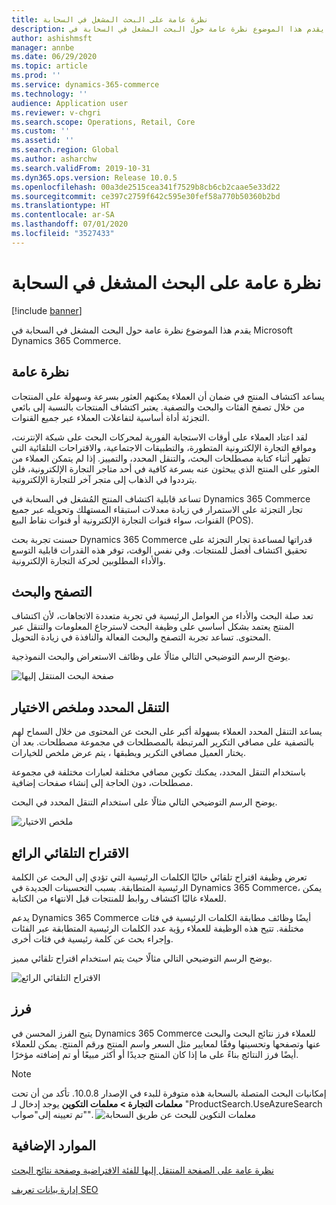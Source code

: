```yaml
---
title: نظرة عامة على البحث المشغل في السحابة
description: يقدم هذا الموضوع نظرة عامة حول البحث المشغل في السحابة في Microsoft Dynamics 365 Commerce.
author: ashishmsft
manager: annbe
ms.date: 06/29/2020
ms.topic: article
ms.prod: ''
ms.service: dynamics-365-commerce
ms.technology: ''
audience: Application user
ms.reviewer: v-chgri
ms.search.scope: Operations, Retail, Core
ms.custom: ''
ms.assetid: ''
ms.search.region: Global
ms.author: asharchw
ms.search.validFrom: 2019-10-31
ms.dyn365.ops.version: Release 10.0.5
ms.openlocfilehash: 00a3de2515cea341f7529b8cb6cb2caae5e33d22
ms.sourcegitcommit: ce397c2759f642c595e30fef58a770b50360b2bd
ms.translationtype: HT
ms.contentlocale: ar-SA
ms.lasthandoff: 07/01/2020
ms.locfileid: "3527433"
---
```

# <a name="cloud-powered-search-overview"></a>نظرة عامة على البحث المشغل في السحابة


[!include [banner](includes/banner.md)]

يقدم هذا الموضوع نظرة عامة حول البحث المشغل في السحابة في Microsoft Dynamics 365 Commerce.

## <a name="overview"></a>نظرة عامة

يساعد اكتشاف المنتج في ضمان أن العملاء يمكنهم العثور بسرعة وسهولة على المنتجات من خلال تصفح الفئات والبحث والتصفية. يعتبر اكتشاف المنتجات بالنسبة إلى بائعي التجزئة أداة أساسية لتفاعلات العملاء عبر جميع القنوات.

لقد اعتاد العملاء على أوقات الاستجابة الفورية لمحركات البحث على شبكة الإنترنت، ومواقع التجارة الإلكترونية المتطورة، والتطبيقات الاجتماعية، والاقتراحات التلقائية التي تظهر أثناء كتابة مصطلحات البحث، والتنقل المحدد، والتمييز. إذا لم يتمكن العملاء من العثور على المنتج الذي يبحثون عنه بسرعة كافية في أحد متاجر التجارة الإلكترونية، فلن يترددوا في الذهاب إلى متجر آخر للتجارة الإلكترونية.

تساعد قابلية اكتشاف المنتج المُشغل في السحابة في Dynamics 365 Commerce تجار التجزئة على الاستمرار في زيادة معدلات استبقاء المستهلك وتحويله عبر جميع القنوات، سواء قنوات التجارة الإلكترونية أو قنوات نقاط البيع (POS).

حسنت تجربة بحث Dynamics 365 Commerce قدراتها لمساعدة تجار التجزئة على تحقيق اكتشاف أفضل للمنتجات. وفي نفس الوقت، توفر هذه القدرات قابلية التوسع والأداء المطلوبين لحركة التجارة الإلكترونية.

## <a name="browse-and-search"></a>التصفح والبحث

تعد صلة البحث والأداء من العوامل الرئيسية في تجربة متعددة الاتجاهات، لأن اكتشاف المنتج يعتمد بشكل أساسي على وظيفة البحث لاسترجاع المعلومات والتنقل عبر المحتوى. تساعد تجربة التصفح والبحث الفعالة والنافذة في زيادة التحويل.

يوضح الرسم التوضيحي التالي مثالًا على وظائف الاستعراض والبحث النموذجية.

![صفحة البحث المنتقل إليها](./media/SearchLanding.png)

## <a name="faceted-navigation-and-choice-summary"></a>التنقل المحدد وملخص الاختيار 

يساعد التنقل المحدد العملاء بسهولة أكبر على البحث عن المحتوى من خلال السماح لهم بالتصفية على مصافي التكرير المرتبطة بالمصطلحات في مجموعة مصطلحات. بعد أن يختار العميل مصافي التكرير ويطبقها ، يتم عرض ملخص للخيارات. 

باستخدام التنقل المحدد، يمكنك تكوين مصافي مختلفة لعبارات مختلفة في مجموعة مصطلحات، دون الحاجة إلى إنشاء صفحات إضافية. 

يوضح الرسم التوضيحي التالي مثالًا على استخدام التنقل المحدد في البحث.

![ملخص الاختيار](./media/ChoiceSummary.png)

## <a name="immersive-autosuggest"></a>الاقتراح التلقائي الرائع

تعرض وظيفة اقتراح تلقائي حاليًا الكلمات الرئيسية التي تؤدي إلى البحث عن الكلمة الرئيسية المتطابقة. بسبب التحسينات الجديدة في Dynamics 365 Commerce، يمكن للعملاء غالبًا اكتشاف روابط للمنتجات قبل الانتهاء من الكتابة.

يدعم Dynamics 365 Commerce أيضًا وظائف مطابقة الكلمات الرئيسية في فئات مختلفة. تتيح هذه الوظيفة للعملاء رؤية عدد الكلمات الرئيسية المتطابقة عبر الفئات وإجراء بحث عن كلمة رئيسية في فئات أخرى.

يوضح الرسم التوضيحي التالي مثالًا حيث يتم استخدام اقتراح تلقائي مميز.

![الاقتراح التلقائي الرائع](./media/ImmersiveAutoSuggestUX.png)

## <a name="sort"></a>فرز

يتيح الفرز المحسن في Dynamics 365 Commerce للعملاء فرز نتائج البحث والبحث عنها وتصفحها وتحسينها وفقًا لمعايير مثل السعر واسم المنتج ورقم المنتج. يمكن للعملاء أيضًا فرز النتائج بناءً على ما إذا كان المنتج جديدًا أو أكثر مبيعًا أو تم إضافته مؤخرًا.

>[!NOTE]
>إمكانيات البحث المتصلة بالسحابة هذه متوفرة للبدء في الإصدار 10.0.8. تأكد من أن تحت **معلمات التجارة > معلمات التكوين** يوجد إدخال لـ "ProductSearch.UseAzureSearch تم تعيينه إلى"صواب"". 
![معلمات التكوين للبحث عن طريق السحابة](./media/CloudPoweredSearchConfigurationParameters.png)

## <a name="additional-resources"></a>الموارد الإضافية

[نظرة عامة على الصفحة المنتقل إليها‬ للفئة الافتراضية وصفحة نتائج البحث](category-search-page-overview.md)

[إدارة بيانات تعريف SEO](manage-seo-metadata.md)
